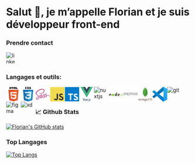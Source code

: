 <h1>Salut 👋, je m’appelle Florian et je suis développeur front-end</h1>

<h3>Prendre contact</h3>

<a href="https://www.linkedin.com/in/florian-sicilia-4106b31ba" title="Profil LinkedIn">
    <img src="https://raw.githubusercontent.com/rahuldkjain/github-profile-readme-generator/master/src/images/icons/Social/linked-in-alt.svg" alt="linkedin" align="left" width="30" height="30" />
</a>

<br>
<br>

<h3>Langages et outils:</h3>

<img src="https://raw.githubusercontent.com/devicons/devicon/master/icons/html5/html5-original-wordmark.svg" alt="html5" align="left" width="40" height="40" />

<img src="https://raw.githubusercontent.com/devicons/devicon/master/icons/css3/css3-original-wordmark.svg" alt="css3" align="left" width="40" height="40" />

<img src="https://raw.githubusercontent.com/devicons/devicon/master/icons/sass/sass-original.svg" alt="sass" align="left" width="40" height="40" />

<img src="https://raw.githubusercontent.com/devicons/devicon/master/icons/javascript/javascript-original.svg" alt="javascript" align="left" width="40" height="40" />

<img src="https://raw.githubusercontent.com/devicons/devicon/master/icons/typescript/typescript-original.svg" alt="typescript" align="left" width="40" height="40" />

<img src="https://raw.githubusercontent.com/devicons/devicon/master/icons/vuejs/vuejs-original-wordmark.svg" alt="vuejs" align="left" width="40" height="40" />

<img src="https://www.vectorlogo.zone/logos/nuxtjs/nuxtjs-icon.svg" alt="nuxtjs" align="left" width="40" height="40" />

<img src="https://raw.githubusercontent.com/devicons/devicon/master/icons/nodejs/nodejs-original-wordmark.svg" alt="nodejs" align="left" width="40" height="40" />

<img src="https://raw.githubusercontent.com/devicons/devicon/master/icons/express/express-original-wordmark.svg" alt="express" align="left" width="40" height="40" />

<img src="https://raw.githubusercontent.com/devicons/devicon/master/icons/mongodb/mongodb-original-wordmark.svg" alt="mongodb" align="left" width="40" height="40" />

<img src="https://raw.githubusercontent.com/github/explore/80688e429a7d4ef2fca1e82350fe8e3517d3494d/topics/visual-studio-code/visual-studio-code.png" alt="xd" align="left" width="40" height="40" />

<img src="https://www.vectorlogo.zone/logos/git-scm/git-scm-icon.svg" alt="git" align="left" width="40" height="40" />

<img src="https://www.vectorlogo.zone/logos/figma/figma-icon.svg" alt="figma" align="left" width="40" height="40" />

<img src="https://cdn.worldvectorlogo.com/logos/adobe-xd.svg" alt="xd" align="left" width="40" height="40" style />

<br>
<br>

<h3>📈 Github Stats</h3>

[![Florian's GitHub stats](https://github-readme-stats.vercel.app/api?username=Florian-2&hide=prs,contribs&count_private=true&show_icons=true&theme=discord_old_blurple)](https://github.com/anuraghazra/github-readme-stats)

<h3 align="left">Top Langages</h3>

[![Top Langs](https://github-readme-stats.vercel.app/api/top-langs/?username=Florian-2&layout=compact)](https://github.com/anuraghazra/github-readme-stats)
